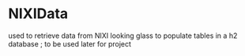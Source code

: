 NIXIData
========

used to retrieve data from NIXI looking glass to populate tables in a h2 database ; to be used later for project

